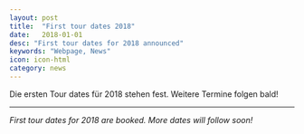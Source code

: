 ```yaml
---
layout: post
title:  "First tour dates 2018"
date:   2018-01-01
desc: "First tour dates for 2018 announced"
keywords: "Webpage, News"
icon: icon-html
category: news
---
```



Die ersten Tour dates für 2018 stehen fest. Weitere Termine folgen bald!

____

*First tour dates for 2018 are booked. More dates will follow soon!*
